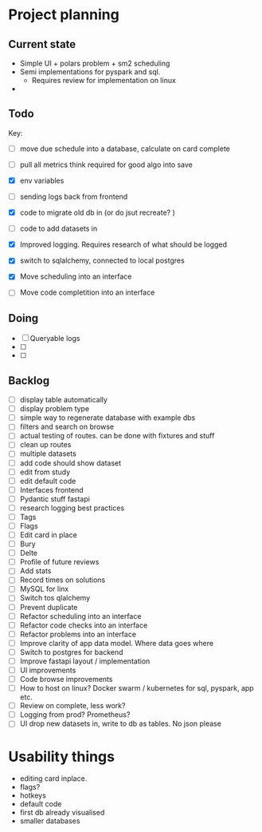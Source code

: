 # Project planning

## Current state

- Simple UI + polars problem + sm2 scheduling
- Semi implementations for pyspark and sql.
  - Requires review for implementation on linux
-

## Todo

Key:

- [ ] move due schedule into a database, calculate on card complete
- [ ] pull all metrics think required for good algo into save

- [x] env variables
- [ ] sending logs back from frontend
- [x] code to migrate old db in (or do jsut recreate? )
- [ ] code to add datasets in
- [x] Improved logging. Requires research of what should be logged
- [x] switch to sqlalchemy, connected to local postgres
- [x] Move scheduling into an interface
- [ ] Move code completition into an interface

## Doing

- [ ] Queryable logs
- [ ]
- [ ]

## Backlog

- [ ] display table automatically
- [ ] display problem type
- [ ] simple way to regenerate database with example dbs
- [ ] filters and search on browse
- [ ] actual testing of routes. can be done with fixtures and stuff
- [ ] clean up routes
- [ ] multiple datasets
- [ ] add code should show dataset
- [ ] edit from study
- [ ] edit default code
- [ ] Interfaces frontend
- [ ] Pydantic stuff fastapi
- [ ] research logging best practices
- [ ] Tags
- [ ] Flags
- [ ] Edit card in place
- [ ] Bury
- [ ] Delte
- [ ] Profile of future reviews
- [ ] Add stats
- [ ] Record times on solutions
- [ ] MySQL for linx
- [ ] Switch tos qlalchemy
- [ ] Prevent duplicate
- [ ] Refactor scheduling into an interface
- [ ] Refactor code checks into an interface
- [ ] Refactor problems into an interface
- [ ] Improve clarity of app data model. Where data goes where
- [ ] Switch to postgres for backend
- [ ] Improve fastapi layout / implementation
- [ ] UI improvements
- [ ] Code browse improvements
- [ ] How to host on linux? Docker swarm / kubernetes for sql, pyspark, app etc.
- [ ] Review on complete, less work?
- [ ] Logging from prod? Prometheus?
- [ ] UI drop new datasets in, write to db as tables. No json please

# Usability things

- editing card inplace.
- flags?
- hotkeys
- default code
- first db already visualised
- smaller databases
